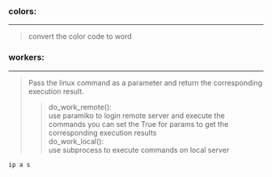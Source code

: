 ### colors:  
-----
>convert the color code to word
                                                                                     
### workers:  
-----
>Pass the linux command as a parameter and return the corresponding execution result.       
>>do_work_remote():                                                                          
>>use paramiko to login remote server and execute the commands
>>you can set the True for params to get the corresponding execution results  
>>do_work_local():                                                                          
>>use subprocess to execute commands on local server                                      

`ip a s `
